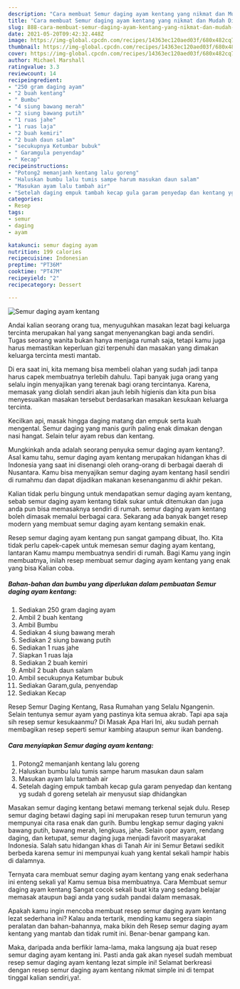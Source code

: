 ```yaml
---
description: "Cara membuat Semur daging ayam kentang yang nikmat dan Mudah Dibuat"
title: "Cara membuat Semur daging ayam kentang yang nikmat dan Mudah Dibuat"
slug: 888-cara-membuat-semur-daging-ayam-kentang-yang-nikmat-dan-mudah-dibuat
date: 2021-05-20T09:42:32.448Z
image: https://img-global.cpcdn.com/recipes/14363ec120aed03f/680x482cq70/semur-daging-ayam-kentang-foto-resep-utama.jpg
thumbnail: https://img-global.cpcdn.com/recipes/14363ec120aed03f/680x482cq70/semur-daging-ayam-kentang-foto-resep-utama.jpg
cover: https://img-global.cpcdn.com/recipes/14363ec120aed03f/680x482cq70/semur-daging-ayam-kentang-foto-resep-utama.jpg
author: Michael Marshall
ratingvalue: 3.3
reviewcount: 14
recipeingredient:
- "250 gram daging ayam"
- "2 buah kentang"
- " Bumbu"
- "4 siung bawang merah"
- "2 siung bawang putih"
- "1 ruas jahe"
- "1 ruas laja"
- "2 buah kemiri"
- "2 buah daun salam"
- "secukupnya Ketumbar bubuk"
- " Garamgula penyendap"
- " Kecap"
recipeinstructions:
- "Potong2 memanjanh kentang lalu goreng"
- "Haluskan bumbu lalu tumis sampe harum masukan daun salam"
- "Masukan ayam lalu tambah air"
- "Setelah daging empuk tambah kecap gula garam penyedap dan kentang yg sudah d goreng setelah air menyusut siap dhidangkan"
categories:
- Resep
tags:
- semur
- daging
- ayam

katakunci: semur daging ayam 
nutrition: 199 calories
recipecuisine: Indonesian
preptime: "PT36M"
cooktime: "PT47M"
recipeyield: "2"
recipecategory: Dessert

---
```



![Semur daging ayam kentang](https://img-global.cpcdn.com/recipes/14363ec120aed03f/680x482cq70/semur-daging-ayam-kentang-foto-resep-utama.jpg)

Andai kalian seorang orang tua, menyuguhkan masakan lezat bagi keluarga tercinta merupakan hal yang sangat menyenangkan bagi anda sendiri. Tugas seorang  wanita bukan hanya menjaga rumah saja, tetapi kamu juga harus memastikan keperluan gizi terpenuhi dan masakan yang dimakan keluarga tercinta mesti mantab.

Di era  saat ini, kita memang bisa membeli olahan yang sudah jadi tanpa harus capek membuatnya terlebih dahulu. Tapi banyak juga orang yang selalu ingin menyajikan yang terenak bagi orang tercintanya. Karena, memasak yang diolah sendiri akan jauh lebih higienis dan kita pun bisa menyesuaikan masakan tersebut berdasarkan masakan kesukaan keluarga tercinta. 

Kecilkan api, masak hingga daging matang dan empuk serta kuah mengental. Semur daging yang manis gurih paling enak dimakan dengan nasi hangat. Selain telur ayam rebus dan kentang.

Mungkinkah anda adalah seorang penyuka semur daging ayam kentang?. Asal kamu tahu, semur daging ayam kentang merupakan hidangan khas di Indonesia yang saat ini disenangi oleh orang-orang di berbagai daerah di Nusantara. Kamu bisa menyajikan semur daging ayam kentang hasil sendiri di rumahmu dan dapat dijadikan makanan kesenanganmu di akhir pekan.

Kalian tidak perlu bingung untuk mendapatkan semur daging ayam kentang, sebab semur daging ayam kentang tidak sukar untuk ditemukan dan juga anda pun bisa memasaknya sendiri di rumah. semur daging ayam kentang boleh dimasak memalui berbagai cara. Sekarang ada banyak banget resep modern yang membuat semur daging ayam kentang semakin enak.

Resep semur daging ayam kentang pun sangat gampang dibuat, lho. Kita tidak perlu capek-capek untuk memesan semur daging ayam kentang, lantaran Kamu mampu membuatnya sendiri di rumah. Bagi Kamu yang ingin membuatnya, inilah resep membuat semur daging ayam kentang yang enak yang bisa Kalian coba.

<!--inarticleads1-->

##### Bahan-bahan dan bumbu yang diperlukan dalam pembuatan Semur daging ayam kentang:

1. Sediakan 250 gram daging ayam
1. Ambil 2 buah kentang
1. Ambil  Bumbu
1. Sediakan 4 siung bawang merah
1. Sediakan 2 siung bawang putih
1. Sediakan 1 ruas jahe
1. Siapkan 1 ruas laja
1. Sediakan 2 buah kemiri
1. Ambil 2 buah daun salam
1. Ambil secukupnya Ketumbar bubuk
1. Sediakan  Garam,gula, penyendap
1. Sediakan  Kecap


Resep Semur Daging Kentang, Rasa Rumahan yang Selalu Ngangenin. Selain tentunya semur ayam yang pastinya kita semua akrab. Tapi apa saja sih resep semur kesukaanmu? Di Masak Apa Hari Ini, aku sudah pernah membagikan resep seperti semur kambing ataupun semur ikan bandeng. 

<!--inarticleads2-->

##### Cara menyiapkan Semur daging ayam kentang:

1. Potong2 memanjanh kentang lalu goreng
1. Haluskan bumbu lalu tumis sampe harum masukan daun salam
1. Masukan ayam lalu tambah air
1. Setelah daging empuk tambah kecap gula garam penyedap dan kentang yg sudah d goreng setelah air menyusut siap dhidangkan


Masakan semur daging kentang betawi memang terkenal sejak dulu. Resep semur daging betawi daging sapi ini merupakan resep turun temurun yang mempunyai cita rasa enak dan gurih. Bumbu lengkap semur daging yakni bawang putih, bawang merah, lengkuas, jahe. Selain opor ayam, rendang daging, dan ketupat, semur daging juga menjadi favorit masyarakat Indonesia. Salah satu hidangan khas di Tanah Air ini Semur Betawi sedikit berbeda karena semur ini mempunyai kuah yang kental sekali hampir habis di dalamnya. 

Ternyata cara membuat semur daging ayam kentang yang enak sederhana ini enteng sekali ya! Kamu semua bisa membuatnya. Cara Membuat semur daging ayam kentang Sangat cocok sekali buat kita yang sedang belajar memasak ataupun bagi anda yang sudah pandai dalam memasak.

Apakah kamu ingin mencoba membuat resep semur daging ayam kentang lezat sederhana ini? Kalau anda tertarik, mending kamu segera siapin peralatan dan bahan-bahannya, maka bikin deh Resep semur daging ayam kentang yang mantab dan tidak rumit ini. Benar-benar gampang kan. 

Maka, daripada anda berfikir lama-lama, maka langsung aja buat resep semur daging ayam kentang ini. Pasti anda gak akan nyesel sudah membuat resep semur daging ayam kentang lezat simple ini! Selamat berkreasi dengan resep semur daging ayam kentang nikmat simple ini di tempat tinggal kalian sendiri,ya!.

